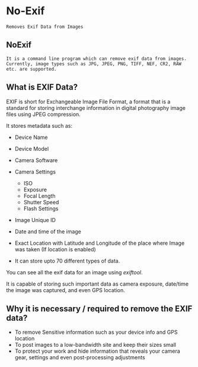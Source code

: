 # No-Exif
	Removes Exif Data from Images


## NoExif
	It is a command line program which can remove exif data from images.
	Currently, image types such as JPG, JPEG, PNG, TIFF, NEF, CR2, RAW etc. are supported.


## What is EXIF Data?

EXIF is short for Exchangeable Image File Format, a format that is a standard for storing interchange information in digital photography image files using JPEG compression.

It stores metadata such as:
- Device Name
- Device Model
- Camera Software
- Camera Settings
    - ISO
    - Exposure
    - Focal Length
    - Shutter Speed
    - Flash Settings
- Image Unique ID
- Date and time of the image
- Exact Location with Latitude and Longitude of the place where Image was taken (If location is enabled)

- It can store upto 70 different types of data.

You can see all the exif data for an image using *exiftool*.

It is capable of storing such important data as camera exposure, date/time the image was captured, and even GPS location.


## Why it is necessary / required to remove the EXIF data?

- To remove Sensitive information such as your device info and GPS location
- To post images to a low-bandwidth site and keep their sizes small
- To protect your work and hide information that reveals your camera gear, settings and even post-processing adjustments

